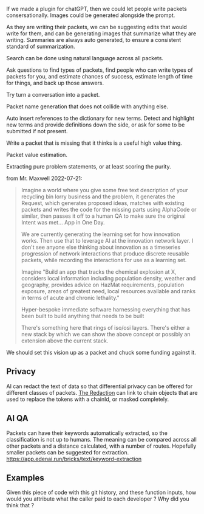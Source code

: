 If we made a plugin for chatGPT, then we could let people write packets consersationally.
Images could be generated alongside the prompt.

As they are writing their packets, we can be suggesting edits that would write for them, and can be generating images that summarize what they are writing.  Summaries are always auto generated, to ensure a consistent standard of summarization.

Search can be done using natural language across all packets.

Ask questions to find types of packets, find people who can write types of packets for you, and estimate chances of success, estimate length of time for things, and back up those answers.

Try turn a conversation into a packet.

Packet name generation that does not collide with anything else.

Auto insert references to the dictionary for new terms.  Detect and highlight new terms and provide definitions down the side, or ask for some to be submitted if not present.

Write a packet that is missing that it thinks is a useful high value thing.

Packet value estimation.

Extracting pure problem statements, or at least scoring the purity.

from Mr. Maxwell 2022-07-21:
> Imagine a world where you give some free text description of your recycling bin lorry business and the problem, it generates the Request, which generates proposed ideas, matches with existing packets and writes the code for the missing parts using AlphaCode or similar, then passes it off to a human QA to make sure the original Intent was met...  App in One Day.
> 
> We are currently generating the learning set for how innovation works.  Then use that to leverage AI at the innovation network layer.  I don't see anyone else thinking about innovation as a timeseries progression of network interactions that produce discrete reusable packets, while recording the interactions for use as a learning set.
> 
> Imagine "Build an app that tracks the chemical explosion at X, considers local information including population density, weather and geography, provides advice on HazMat requirements, population exposure, areas of greatest need, local resources available and ranks in terms of acute and chronic lethality."
> 
> Hyper-bespoke immediate software harnessing everything that has been built to build anything that needs to be built
> 
> There's something here that rings of iso/osi layers.  There's either a new stack by which  we can show the above concept or possibly an extension above the current stack.



We should set this vision up as a packet and chuck some funding against it.

## Privacy
AI can redact the text of data so that differential privacy can be offered for different classes of packets.  [The Redaction](https://app.edenai.run/bricks/text/anonymization) can link to chain objects that are used to replace the tokens with a chainId, or masked completely.

## AI QA
Packets can have their keywords automatically extracted, so the classification is not up to humans.
The meaning can be compared across all other packets and a distance calculated, with a number of routes.  Hopefully smaller packets can be suggested for extraction. https://app.edenai.run/bricks/text/keyword-extraction

## Examples
Given this piece of code with this git history, and these function inputs, how would you attribute what the caller paid to each developer ?  Why did you think that ?